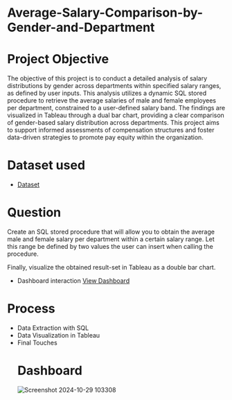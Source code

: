 # Average-Salary-Comparison-by-Gender-and-Department

# Project Objective
The objective of this project is to conduct a detailed analysis of salary distributions by gender across departments within specified salary ranges, as defined by user inputs. This analysis utilizes a dynamic SQL stored procedure to retrieve the average salaries of male and female employees per department, constrained to a user-defined salary band. The findings are visualized in Tableau through a dual bar chart, providing a clear comparison of gender-based salary distribution across departments. This project aims to support informed assessments of compensation structures and foster data-driven strategies to promote pay equity within the organization.
# Dataset used
- <a href='https://github.com/AbosedeFaith-DA/Average-Salary-Comparison-by-Gender-and-Department/blob/main/Task%204.csv'>Dataset</a>
# Question
Create an SQL stored procedure that will allow you to obtain the average male and female salary per department within a certain salary range. Let this range be defined by two values the user can insert when calling the procedure.

Finally, visualize the obtained result-set in Tableau as a double bar chart. 
- Dashboard interaction <a href="https://github.com/AbosedeFaith-DA/Average-Salary-Comparison-by-Gender-and-Department/blob/main/Screenshot%202024-10-29%20103308.png">View Dashboard</a>
# Process
- Data Extraction with SQL
- Data Visualization in Tableau
- Final Touches
  # Dashboard
  ![Screenshot 2024-10-29 103308](https://github.com/user-attachments/assets/840dc4bc-ce04-493e-bfb4-3892d91379a0)
